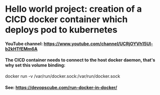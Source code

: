 # Hello world project: creation of a CICD docker container which deploys pod to kubernetes

#### YouTube channel: https://www.youtube.com/channel/UCRjOYVh15Ul-b2kHTfEMm6A

#### The CICD container needs to connect to the host docker daemon, that's why set this volume binding:
docker run -v /var/run/docker.sock:/var/run/docker.sock

#### See: https://devopscube.com/run-docker-in-docker/


